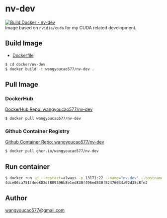 # nv-dev
[![Build Docker - nv-dev](https://github.com/wangyoucao577/containers/actions/workflows/autobuild-nv-dev.yml/badge.svg)](https://github.com/wangyoucao577/containers/actions/workflows/autobuild-nv-dev.yml)        
Image based on `nvidia/cuda` for my CUDA related development.     

## Build Image
- [Dockerfile](./Dockerfile)

```bash
$ cd docker/nv-dev
$ docker build -t wangyoucao577/nv-dev .  
```

## Pull Image 
### DockerHub
[DockerHub Repo: wangyoucao577/nv-dev](https://hub.docker.com/r/wangyoucao577/nv-dev)    
```bash
$ docker pull wangyoucao577/nv-dev
```

### Github Container Registry
[Github Container Repo: wangyoucao577/nv-dev](https://github.com/users/wangyoucao577/packages/container/package/nv-dev)
```bash
$ docker pull ghcr.io/wangyoucao577/nv-dev
```

## Run container

```bash
$ docker run -d --restart=always -p 13171:22 --name="nv-dev" --hostname="nv-dev" --cap-add=ALL --security-opt seccomp=unconfined --privileged --gpus all wangyoucao577/nv-dev
4dce06ca751f4ee803df809396b8e1ed830f496ed530f52476034a92d35c8fe2
```

## Author
wangyoucao577@gmail.com
